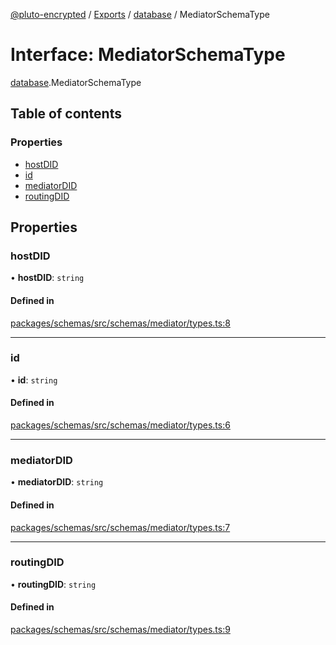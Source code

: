 [@pluto-encrypted](../README.md) / [Exports](../modules.md) / [database](../modules/database-1.md) / MediatorSchemaType

# Interface: MediatorSchemaType

[database](../modules/database-1.md).MediatorSchemaType

## Table of contents

### Properties

- [hostDID](database-1.MediatorSchemaType.md#hostdid)
- [id](database-1.MediatorSchemaType.md#id)
- [mediatorDID](database-1.MediatorSchemaType.md#mediatordid)
- [routingDID](database-1.MediatorSchemaType.md#routingdid)

## Properties

### hostDID

• **hostDID**: `string`

#### Defined in

[packages/schemas/src/schemas/mediator/types.ts:8](https://github.com/atala-community-projects/pluto-encrypted/blob/8d4a2cf/packages/schemas/src/schemas/mediator/types.ts#L8)

___

### id

• **id**: `string`

#### Defined in

[packages/schemas/src/schemas/mediator/types.ts:6](https://github.com/atala-community-projects/pluto-encrypted/blob/8d4a2cf/packages/schemas/src/schemas/mediator/types.ts#L6)

___

### mediatorDID

• **mediatorDID**: `string`

#### Defined in

[packages/schemas/src/schemas/mediator/types.ts:7](https://github.com/atala-community-projects/pluto-encrypted/blob/8d4a2cf/packages/schemas/src/schemas/mediator/types.ts#L7)

___

### routingDID

• **routingDID**: `string`

#### Defined in

[packages/schemas/src/schemas/mediator/types.ts:9](https://github.com/atala-community-projects/pluto-encrypted/blob/8d4a2cf/packages/schemas/src/schemas/mediator/types.ts#L9)
